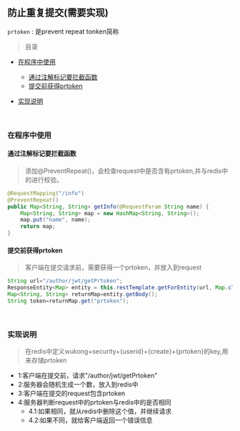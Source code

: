 ## 防止重复提交(需要实现)

`prtoken` : 是prevent repeat tonken简称



>目录

* [在程序中使用](#在程序中使用)
    * [通过注解标记要拦截函数](#通过注解标记要拦截函数)
    * [提交前获得prtoken](#提交前获得prtoken)
    
* [实现说明](#实现说明)
    
<br>
    
### 在程序中使用  

#### 通过注解标记要拦截函数

> 添加@PreventRepeat()，会检查request中是否含有prtoken,并与redis中的进行校验。

```java
@RequestMapping("/info")
@PreventRepeat()
public Map<String, String> getInfo(@RequestParam String name) {
    Map<String, String> map = new HashMap<String, String>();
    map.put("name", name);
    return map;
}

```

#### 提交前获得prtoken

> 客户端在提交请求前，需要获得一个prtoken，并放入到request

```java
String url="/author/jwt/getPrtoken";
ResponseEntity<Map> entity = this.restTemplate.getForEntity(url, Map.class);
Map<String, String> returnMap=entity.getBody();
String token=returnMap.get("prtoken");

```

<br>

### 实现说明 

>在redis中定义wukong+security+{userid}+{create}+{prtoken}的key,用来存储prtoken

* 1:客户端在提交前，请求"/author/jwt/getPrtoken"
* 2:服务器会随机生成一个数，放入到redis中
* 3:客户端在提交的request包含prtoken
* 4:服务器判断request中的prtoken与redis中的是否相同
    * 4.1:如果相同，就从redis中删除这个值，并继续请求
    * 4.2:如果不同，就给客户端返回一个错误信息


<br>

